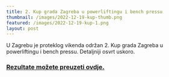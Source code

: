 ```yaml
---
title: 2. Kup grada Zagreba u powerliftingu i bench pressu
thumbnail: /images/2022-12-19-kup-thumb.png
featured: /images/2022-12-19-kup-1.png
layout: post
---
```


U Zagrebu je proteklog vikenda održan 2. Kup grada Zagreba u powerliftingu i bench pressu. Detaljniji osvrt uskoro.

<h3><a href="/zpls-powerlifting/documents/2022-19-12-2.kup-grada-zagreba-rezultati.xlsx" target="_blank">Rezultate možete preuzeti ovdje.</a></h3>
